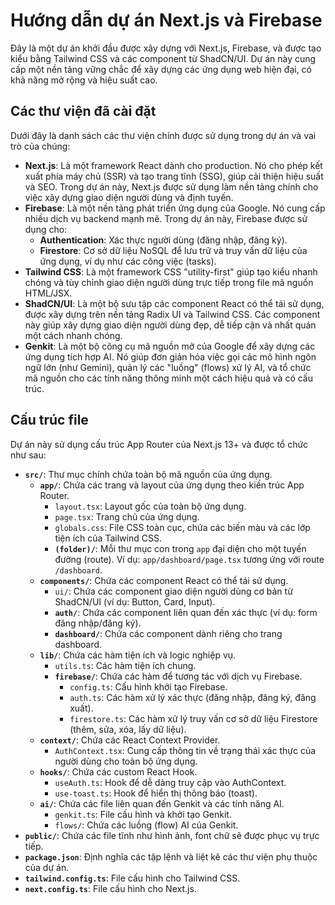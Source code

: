 # Hướng dẫn dự án Next.js và Firebase

Đây là một dự án khởi đầu được xây dựng với Next.js, Firebase, và được tạo kiểu bằng Tailwind CSS và các component từ ShadCN/UI. Dự án này cung cấp một nền tảng vững chắc để xây dựng các ứng dụng web hiện đại, có khả năng mở rộng và hiệu suất cao.

## Các thư viện đã cài đặt

Dưới đây là danh sách các thư viện chính được sử dụng trong dự án và vai trò của chúng:

*   **Next.js**: Là một framework React dành cho production. Nó cho phép kết xuất phía máy chủ (SSR) và tạo trang tĩnh (SSG), giúp cải thiện hiệu suất và SEO. Trong dự án này, Next.js được sử dụng làm nền tảng chính cho việc xây dựng giao diện người dùng và định tuyến.
*   **Firebase**: Là một nền tảng phát triển ứng dụng của Google. Nó cung cấp nhiều dịch vụ backend mạnh mẽ. Trong dự án này, Firebase được sử dụng cho:
    *   **Authentication**: Xác thực người dùng (đăng nhập, đăng ký).
    *   **Firestore**: Cơ sở dữ liệu NoSQL để lưu trữ và truy vấn dữ liệu của ứng dụng, ví dụ như các công việc (tasks).
*   **Tailwind CSS**: Là một framework CSS "utility-first" giúp tạo kiểu nhanh chóng và tùy chỉnh giao diện người dùng trực tiếp trong file mã nguồn HTML/JSX.
*   **ShadCN/UI**: Là một bộ sưu tập các component React có thể tái sử dụng, được xây dựng trên nền tảng Radix UI và Tailwind CSS. Các component này giúp xây dựng giao diện người dùng đẹp, dễ tiếp cận và nhất quán một cách nhanh chóng.
*   **Genkit**: Là một bộ công cụ mã nguồn mở của Google để xây dựng các ứng dụng tích hợp AI. Nó giúp đơn giản hóa việc gọi các mô hình ngôn ngữ lớn (như Gemini), quản lý các "luồng" (flows) xử lý AI, và tổ chức mã nguồn cho các tính năng thông minh một cách hiệu quả và có cấu trúc.

## Cấu trúc file

Dự án này sử dụng cấu trúc App Router của Next.js 13+ và được tổ chức như sau:

*   **`src/`**: Thư mục chính chứa toàn bộ mã nguồn của ứng dụng.
    *   **`app/`**: Chứa các trang và layout của ứng dụng theo kiến trúc App Router.
        *   `layout.tsx`: Layout gốc của toàn bộ ứng dụng.
        *   `page.tsx`: Trang chủ của ứng dụng.
        *   `globals.css`: File CSS toàn cục, chứa các biến màu và các lớp tiện ích của Tailwind CSS.
        *   **`(folder)/`**: Mỗi thư mục con trong `app` đại diện cho một tuyến đường (route). Ví dụ: `app/dashboard/page.tsx` tương ứng với route `/dashboard`.
    *   **`components/`**: Chứa các component React có thể tái sử dụng.
        *   `ui/`: Chứa các component giao diện người dùng cơ bản từ ShadCN/UI (ví dụ: Button, Card, Input).
        *   **`auth/`**: Chứa các component liên quan đến xác thực (ví dụ: form đăng nhập/đăng ký).
        *   **`dashboard/`**: Chứa các component dành riêng cho trang dashboard.
    *   **`lib/`**: Chứa các hàm tiện ích và logic nghiệp vụ.
        *   `utils.ts`: Các hàm tiện ích chung.
        *   **`firebase/`**: Chứa các hàm để tương tác với dịch vụ Firebase.
            *   `config.ts`: Cấu hình khởi tạo Firebase.
            *   `auth.ts`: Các hàm xử lý xác thực (đăng nhập, đăng ký, đăng xuất).
            *   `firestore.ts`: Các hàm xử lý truy vấn cơ sở dữ liệu Firestore (thêm, sửa, xóa, lấy dữ liệu).
    *   **`context/`**: Chứa các React Context Provider.
        *   `AuthContext.tsx`: Cung cấp thông tin về trạng thái xác thực của người dùng cho toàn bộ ứng dụng.
    *   **`hooks/`**: Chứa các custom React Hook.
        *   `useAuth.ts`: Hook để dễ dàng truy cập vào AuthContext.
        *   `use-toast.ts`: Hook để hiển thị thông báo (toast).
    *   **`ai/`**: Chứa các file liên quan đến Genkit và các tính năng AI.
        *   `genkit.ts`: File cấu hình và khởi tạo Genkit.
        *   `flows/`: Chứa các luồng (flow) AI của Genkit.
*   **`public/`**: Chứa các file tĩnh như hình ảnh, font chữ sẽ được phục vụ trực tiếp.
*   **`package.json`**: Định nghĩa các tập lệnh và liệt kê các thư viện phụ thuộc của dự án.
*   **`tailwind.config.ts`**: File cấu hình cho Tailwind CSS.
*   **`next.config.ts`**: File cấu hình cho Next.js.
